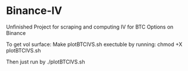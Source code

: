 # Binance-IV
Unfinished Project for scraping and computing IV for BTC Options on Binance

To get vol surface: 
Make plotBTCIVS.sh exectuble by running: chmod +X plotBTCIVS.sh

Then just run by ./plotBTCIVS.sh

